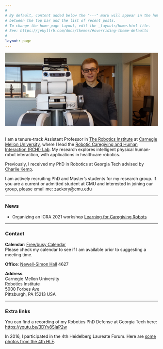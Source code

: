 ```yaml
---
#
# By default, content added below the "---" mark will appear in the home page
# between the top bar and the list of recent posts.
# To change the home page layout, edit the _layouts/home.html file.
# See: https://jekyllrb.com/docs/themes/#overriding-theme-defaults
#
layout: page
---
```


<img src="assets/images/Zackory_pr2.jpg" alt="Zackory Erickson">

<p>
  <br>
  I am a tenure-track Assistant Professor in <a href="https://www.ri.cmu.edu">The Robotics Institute</a> at <a href="https://www.cmu.edu">Carnegie Mellon University</a>, where I lead the <a href="https://rchi-lab.github.io">Robotic Caregiving and Human Interaction (RCHI) Lab</a>.
  My research explores intelligent physical human-robot interaction, with applications in healthcare robotics.
</p>
  
<p>
  Previously, I received my PhD in Robotics at Georgia Tech advised by <a href="http://ckemp.bme.gatech.edu/">Charlie Kemp</a>.
</p>
  
<p>
  I am actively recruiting PhD and Master’s students for my research group.
  If you are a current or admitted student at CMU and interested in joining our group, please email me: <a href="mailto:zackory@cmu.edu">zackory@cmu.edu</a>
</p>

<hr>

### News
<ul>
  <li>Organizing an ICRA 2021 workshop <a href="https://sites.gatech.edu/learning-caregiving-icra2021/">Learning for Caregiving Robots</a></li>
</ul>

<hr>

### Contact
**Calendar**: [Free/busy Calendar](https://calendar.google.com/calendar/embed?src=zerickso%40andrew.cmu.edu&ctz=America%2FNew_York&mode=WEEK)  
Please check my calendar to see if I am available prior to suggesting a meeting time.

**Office**: [Newell-Simon Hall](https://map.concept3d.com/?id=192#!m/15786) 4627

**Address**  
Carnegie Mellon University  
Robotics Institute  
5000 Forbes Ave  
Pittsburgh, PA 15213 USA

<hr>

### Extra links
You can find a recording of my Robotics PhD Defense at Georgia Tech here: <a href="https://youtu.be/3DYv8SlaP2w">https://youtu.be/3DYv8SlaP2w</a>

In 2016, I participated in the 4th Heidelberg Laureate Forum. Here are <a href="https://zackory.github.io/hlf4/">some photos from the 4th HLF</a>.

